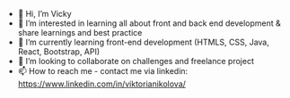 - 👋 Hi, I’m Vicky
- 👀 I’m interested in learning all about front and back end development & share learnings and best practice
- 🌱 I’m currently learning front-end development (HTMLS, CSS, Java, React, Bootstrap, API)
- 💞️ I’m looking to collaborate on challenges and freelance project
- 📫 How to reach me - contact me via linkedin: https://www.linkedin.com/in/viktorianikolova/

<!---
viki3612/viki3612 is a ✨ special ✨ repository because its `README.md` (this file) appears on your GitHub profile.
You can click the Preview link to take a look at your changes.
--->

